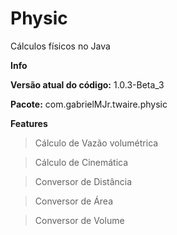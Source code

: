 # Physic
Cálculos físicos no Java

**Info**

**Versão atual do código:** 1.0.3-Beta_3

**Pacote:** com.gabrielMJr.twaire.physic

**Features**
> Cálculo de Vazão volumétrica

> Cálculo de Cinemática

> Conversor de Distância 

> Conversor de Área 

> Conversor de Volume

